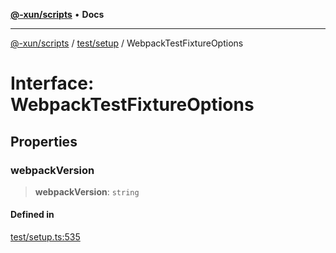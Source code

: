 [**@-xun/scripts**](../../../README.md) • **Docs**

***

[@-xun/scripts](../../../README.md) / [test/setup](../README.md) / WebpackTestFixtureOptions

# Interface: WebpackTestFixtureOptions

## Properties

### webpackVersion

> **webpackVersion**: `string`

#### Defined in

[test/setup.ts:535](https://github.com/Xunnamius/xscripts/blob/df637b64db981c14c22a425e27a52a97500c0199/test/setup.ts#L535)
